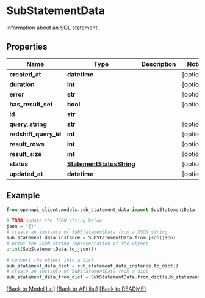 # SubStatementData

Information about an SQL statement.

## Properties

Name | Type | Description | Notes
------------ | ------------- | ------------- | -------------
**created_at** | **datetime** |  | [optional] 
**duration** | **int** |  | [optional] 
**error** | **str** |  | [optional] 
**has_result_set** | **bool** |  | [optional] 
**id** | **str** |  | 
**query_string** | **str** |  | [optional] 
**redshift_query_id** | **int** |  | [optional] 
**result_rows** | **int** |  | [optional] 
**result_size** | **int** |  | [optional] 
**status** | [**StatementStatusString**](StatementStatusString.md) |  | [optional] 
**updated_at** | **datetime** |  | [optional] 

## Example

```python
from openapi_client.models.sub_statement_data import SubStatementData

# TODO update the JSON string below
json = "{}"
# create an instance of SubStatementData from a JSON string
sub_statement_data_instance = SubStatementData.from_json(json)
# print the JSON string representation of the object
print(SubStatementData.to_json())

# convert the object into a dict
sub_statement_data_dict = sub_statement_data_instance.to_dict()
# create an instance of SubStatementData from a dict
sub_statement_data_from_dict = SubStatementData.from_dict(sub_statement_data_dict)
```
[[Back to Model list]](../README.md#documentation-for-models) [[Back to API list]](../README.md#documentation-for-api-endpoints) [[Back to README]](../README.md)


